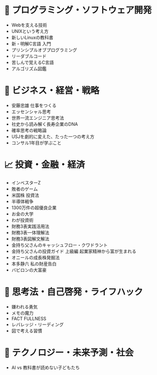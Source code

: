 # 📘 プログラミング・ソフトウェア開発
- Webを支える技術  
- UNIXという考え方  
- 新しいLinuxの教科書  
- 新・明解C言語 入門  
- プリンシプルオブプログラミング  
- リーダブルコード  
- 苦しんで覚えるC言語  
- アルゴリズム図鑑  

# 💼 ビジネス・経営・戦略
- 安藤忠雄 仕事をつくる  
- エッセンシャル思考  
- 世界一流エンジニア思考法  
- 社史から読み解く長寿企業のDNA  
- 確率思考の戦略論  
- USJを劇的に変えた、たった一つの考え方  
- コンサル1年目が学ぶこと  

# 📈 投資・金融・経済
- インベスターZ  
- 敗者のゲーム  
- 米国株 投資法  
- 半導体戦争  
- 1300万件の超優良企業  
- お金の大学  
- わが投資術  
- 財務3表実践活用法  
- 財務3表一体理解法  
- 財務3表図解文解法  
- 金持ち父さんのキャッシュフロー・クワドラント  
- 金持ち父さんの投資ガイド 上級編 起業家精神から富が生まれる  
- オニールの成長株発掘法  
- 本多静六 私の財産告白  
- バビロンの大富豪  

# 🧠 思考法・自己啓発・ライフハック
- 嫌われる勇気  
- メモの魔力  
- FACT FULLNESS  
- レバレッジ・リーディング  
- 図で考える習慣  

# 🤖 テクノロジー・未来予測・社会
- AI vs 教科書が読めない子どもたち  
